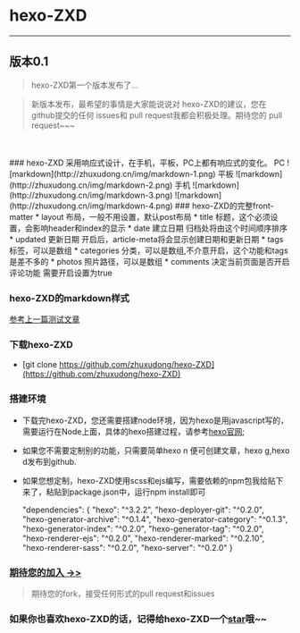 # hexo-ZXD
***
## 版本0.1

> hexo-ZXD第一个版本发布了...


> 新版本发布，最希望的事情是大家能说说对 hexo-ZXD的建议，您在 github提交的任何 issues和 pull request我都会积极处理。期待您的 pull request~~~



<!--more-->

<br>
<br>   
### hexo-ZXD 采用响应式设计，在手机，平板，PC上都有响应式的变化。
PC
![markdown](http://zhuxudong.cn/img/markdown-1.png)
平板
![markdown](http://zhuxudong.cn/img/markdown-2.png)
手机
![markdown](http://zhuxudong.cn/img/markdown-3.png)  ![markdown](http://zhuxudong.cn/img/markdown-4.png)
### hexo-ZXD的完整front-matter
* layout	布局，一般不用设置，默认post布局
* title	标题，这个必须设置，会影响header和index的显示	
* date	建立日期	归档处将由这个时间顺序排序
* updated	更新日期	开启后，article-meta将会显示创建日期和更新日期
* tags	标签，可以是数组	
* categories	分类，可以是数组,不介意开启，这个功能和tags是差不多的
* photos 照片路径，可以是数组
* comments	决定当前页面是否开启评论功能	需要开启设置为true

### hexo-ZXD的markdown样式
[参考上一篇测试文章](http://zhuxudong.cn/2017/01/03/test/)

### 下载hexo-ZXD
* [git clone https://github.com/zhuxudong/hexo-ZXD](https://github.com/zhuxudong/hexo-ZXD)

### 搭建环境
* 下载完hexo-ZXD，您还需要搭建node环境，因为hexo是用javascript写的，需要运行在Node上面，具体的hexo搭建过程，请参考[hexo官网](//hexo.io);
* 如果您不需要定制别的功能，只需要简单hexo n 便可创建文章，hexo g,hexo d发布到github.
* 如果您想定制，hexo-ZXD使用scss和ejs编写，需要依赖的npm包我给贴下来了，粘贴到package.json中，运行npm install即可
	

	"dependencies": {
    	"hexo": "^3.2.2",
    	"hexo-deployer-git": "^0.2.0",
    	"hexo-generator-archive": "^0.1.4",
    	"hexo-generator-category": "^0.1.3",
    	"hexo-generator-index": "^0.2.0",
    	"hexo-generator-tag": "^0.2.0",
    	"hexo-renderer-ejs": "^0.2.0",
    	"hexo-renderer-marked": "^0.2.10",
    	"hexo-renderer-sass": "^0.2.0",
    	"hexo-server": "^0.2.0"
  	}


### [期待您的加入 ->>](https://github.com/zhuxudong/hexo-ZXD)
>  期待您的fork，接受任何形式的pull request和issues

### 如果你也喜欢hexo-ZXD的话，记得给hexo-ZXD一个[star](https://github.com/zhuxudong/hexo-ZXD)哦~~
